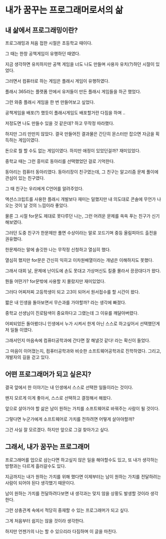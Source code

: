 # 내가 꿈꾸는 프로그래머로서의 삶

## 내 삶에서 프로그래밍이란?

프로그래밍과 처음 접한 시절은 초등학교 때이다.

그 때는 한창 공책게임이 유행하던 때였다.

지금 생각하면 유치하지만 공책 게임을 너도 나도 만들며 사용자 유치(?)하던 시절이 있었다.

그러면서 컴퓨터로 하는 게임은 플래시 게임이 유행하였다.

플래시 365라는 플랫폼 안에서 유저들이 만든 플래시 게임들을 하곤 했었다.

그런 와중 플래시 게임을 한 번 만들어보고 싶었다.

공책게임을 배포(?) 했듯이 플래시게임도 배포할거란 다짐을 하며 ..

저정도면 나도 만들수 있을 것 같은데? 하고 무작정 따라했다.

하지만 그리 만만치 않았다. 결국 만들어진 결과물은 간단히 몬스터만 잡으면 자금을 획득하는 게임이였다.

돈으로 뭘 할 수도 없는 게임이였다. 하지만 애정이 있었던걸까? 재미있었다.

중학교 때는 그런 흥미로 동아리를 선택했었던 걸로 기억한다.

동아리는 컴퓨터 동아리였다. 동아리장이 친구였는데, 그 친구는 알고리즘 문제 풀이에 관심이 있는 친구였다.

그 때 친구는 우리에게 C언어를 알려주었다.

액션스크립트를 사용한 플래시 개발보다 재미는 덜했지만 내 의도대로 콘솔에 무언가 나오는 것이 날 것의 느낌이라 좋았다.

물론 그 시절 for문도 제대로 못다루던 나는, 그런 어려운 문제를 쏙쏙 푸는 친구가 신기해보였다.

그러던 도중 친구가 한문제만 풀면 수상이라는 말로 꼬드기며 중등 올림피아드 출전을 권유했다.

한문제라는 말에 솔깃한 나는 무작정 신청하고 열심히 했다.

열심히 했지만 for문은 간신히 익히고 이차원배열이라는 개념은 이해하지도 못했다.

그래서 대회 날, 문제에 난이도에 손도 못대고 가상머신도 킬줄 몰라서 끙끙대다가 왔다.

뭔들 어떤가? for문밖에 사용할 지 몰랐지만 재미있었다.

그러다 어찌저찌 고등학생이 되고 고3이 되어서 원서접수를 할 시간이 왔다.

짧은 내 인생을 돌아보면서 무슨과를 가야할까? 라는 생각에 빠졌다.

중학교 선생님이 진로탐색이 중요하다고 그랬는데 그 이유를 깨달아버렸다.

어찌되었든 돌아봤더니 인생에서 누가 시켜서 한게 아닌 스스로 하고싶어서 선택했던게 저 일들 이였다.

그래서인지 마음속에 컴퓨터공학과에 간다면 잘 해낼것 같다! 라는 확신이 들었다.

그 마음이 이어졌는지, 컴퓨터공학과와 비슷한 소프트웨어공학과로 진학하였다. 그리고, 개발자의 길을 걷고 있다.

## 어떤 프로그래머가 되고 싶은지?

결국 앞에서 한 이야기는 내 인생에서 스스로 선택한 일들이라는 것이다.

왠지 모르게 이게 좋아서, 스스로 선택하고 결정해서 해왔다.

앞으로 살아가야 할 삶은 남이 원하는 가치를 소프트웨어로 바꿔주는 사람이 될 것이다.

그렇다면 누군가에게 소프트웨어로 가치를 전하려면 어떻게 살아야할까?

그건 사실 잘 모르겠다. 하지만 앞으로 그걸 찾아가고 싶다.

## 그래서, 내가 꿈꾸는 프로그래머

프로그래머를 업으로 삼는다면 하고싶지 않은 일을 해야할수도 있고, 또 내가 생각하는 방향과는 다르게 흘러갈수도 있다.

지금까지는 내가 원하는 가치를 위해 했다면 이제부터는 남이 원하는 가치를 전달하려는 사람이 되어야 된다 생각했기 때문이다.

남이 원하는 가치를 전달하려다보면 내 생각과는 맞지 않을 상황도 발생할 것이라 생각한다.

그런 상충관계 속에서 적당히 중재할 수 있는 프로그래머가 되고 싶다.

그게 처음부터 쉽지는 않을 것이라 생각한다.

하지만 언젠가의 나는 할 수 있으리라 다짐하며 이 글을 마친다.
